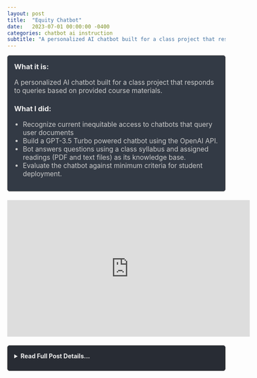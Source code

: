 ```yaml
---
layout: post
title:  "Equity Chatbot"
date:   2023-07-01 00:00:00 -0400
categories: chatbot ai instruction
subtitle: "A personalized AI chatbot built for a class project that responds to queries based on provided course materials."
---
```


<div style="padding: 15px; border: 1px solid #555; border-radius: 5px; margin-bottom: 20px; background-color: #333a45;">
  <h3 style="margin-top: 0; color: #eee;">What it is:</h3>
  <p style="font-size: 1.1em; color: #ccc;">A personalized AI chatbot built for a class project that responds to queries based on provided course materials.</p>
  
  <h3 style="color: #eee;">What I did:</h3>
  <ul style="font-size: 1.1em; list-style-type: disc; padding-left: 20px; color: #ccc;">
    <li>Recognize current inequitable access to chatbots that query user documents</li>
    <li>Build a GPT-3.5 Turbo powered chatbot using the OpenAI API.</li>
    <li>Bot answers questions using a class syllabus and assigned readings (PDF and text files) as its knowledge base.</li>
    <li>Evaluate the chatbot against minimum criteria for student deployment.</li>
  </ul>
</div>

<div style="text-align: center; margin-bottom: 20px;">
  <iframe width="560" height="315" src="https://www.youtube.com/embed/0U-H8kgfj4U" title="YouTube video player" frameborder="0" allow="accelerometer; autoplay; clipboard-write; encrypted-media; gyroscope; picture-in-picture; web-share" allowfullscreen></iframe>
</div>

<details style="margin-bottom: 20px; background-color: #282c34; padding: 15px; border-radius: 5px; border: 1px solid #444;">
  <summary style="cursor: pointer; font-weight: bold; color: #eee; margin-bottom: 10px;">Read Full Post Details...</summary>
  <div style="padding-top: 10px; border-top: 1px solid #444;" markdown="1">

AI performance is enhanced with personalization. I built a chatbot that can respond to queries based on data I provided. The data used were a class syllabus and assigned readings in PDF and text file formats. The bot successfully answered queries based on the data in the files.

The following video is an excerpt from my presentation for my Culminating Project for "C&T 4199 – Teaching and Learning in the Digital Age" during the Summer A term, 2023, at Teachers College:

<div style="text-align: center;">
![Equality Chatbot Presentation](https://img.youtube.com/vi/0U-H8kgfj4U/0.jpg)
</div>

This is a GPT-3.5 turbo powered chatbot, using the Open AI API.

In the presentation I suggest that although the chatbot works, it does not fulfill my list of minimum criteria for deploying a chatbot to students use.

  </div>
</details>
